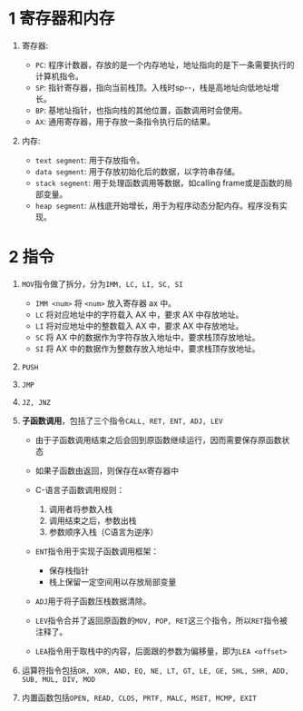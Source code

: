 # 1 寄存器和内存

1. 寄存器:
   - `PC`: 程序计数器，存放的是一个内存地址，地址指向的是下一条需要执行的计算机指令。
   - `SP`: 指针寄存器，指向当前栈顶。入栈时sp--，栈是高地址向低地址增长。
   - `BP`: 基地址指针，也指向栈的其他位置，函数调用时会使用。
   - `AX`: 通用寄存器，用于存放一条指令执行后的结果。

2. 内存:
   - `text segment`: 用于存放指令。
   - `data segment`: 用于存放初始化后的数据，以字符串存储。
   - `stack segment`: 用于处理函数调用等数据，如calling frame或是函数的局部变量。
   - `heap segment`: 从栈底开始增长，用于为程序动态分配内存。程序没有实现。

# 2 指令

1. `MOV`指令做了拆分，分为`IMM, LC, LI, SC, SI`

   - `IMM <num>` 将 `<num>` 放入寄存器 ax 中。
   - `LC` 将对应地址中的字符载入 AX 中，要求 AX 中存放地址。
   - `LI` 将对应地址中的整数载入 AX 中，要求 AX 中存放地址。
   - `SC` 将 AX 中的数据作为字符存放入地址中，要求栈顶存放地址。
   - `SI` 将 AX 中的数据作为整数存放入地址中，要求栈顶存放地址。

2. `PUSH`
3. `JMP`
4. `JZ, JNZ`
5. **子函数调用**，包括了三个指令`CALL, RET, ENT, ADJ, LEV`

    - 由于子函数调用结束之后会回到原函数继续运行，因而需要保存原函数状态

    - 如果子函数由返回，则保存在`AX`寄存器中

    - C-语言子函数调用规则：
      1. 调用者将参数入栈
      2. 调用结束之后，参数出栈
      3. 参数顺序入栈（C语言为逆序）

    - `ENT`指令用于实现子函数调用框架：
      - 保存栈指针
      - 栈上保留一定空间用以存放局部变量

    - `ADJ`用于将子函数压栈数据清除。
    - `LEV`指令合并了返回原函数的`MOV, POP, RET`这三个指令，所以`RET`指令被注释了。

    - `LEA`指令用于取栈中的内容，后面跟的参数为偏移量，即为`LEA <offset>`

6. 运算符指令包括`OR, XOR, AND, EQ, NE, LT, GT, LE, GE, SHL, SHR, ADD, SUB, MUL, DIV, MOD`
7. 内置函数包括`OPEN, READ, CLOS, PRTF, MALC, MSET, MCMP, EXIT`

